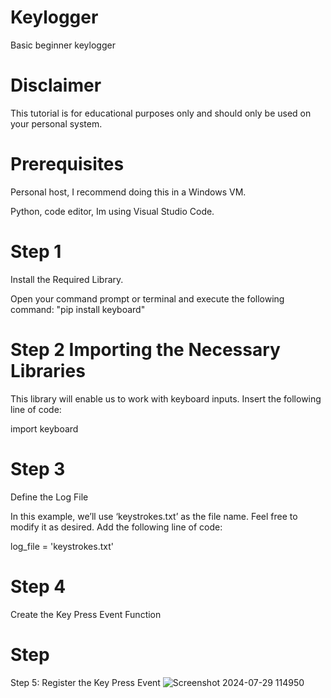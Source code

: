 # Keylogger

Basic beginner keylogger

# Disclaimer

This tutorial is for educational purposes only and should only be used on your personal system. 
# Prerequisites

Personal host, I recommend doing this in a Windows VM.

Python, code editor, Im using Visual Studio Code.

# Step 1
Install the Required Library.

Open your command prompt or terminal and execute the following command: "pip install keyboard"

# Step 2 Importing the Necessary Libraries
This library will enable us to work with keyboard inputs. Insert the following line of code:

import keyboard

# Step 3 
Define the Log File

In this example, we’ll use ‘keystrokes.txt’ as the file name. Feel free to modify it as desired. Add the following line of code:

log_file = 'keystrokes.txt'

# Step 4
Create the Key Press Event Function

# Step
Step 5: Register the Key Press Event
![Screenshot 2024-07-29 114950](https://github.com/user-attachments/assets/b4c6529f-d7b0-4ef3-b638-9813c1f0cb9b)


 
